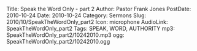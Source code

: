Title: Speak the Word Only - part 2
Author: Pastor Frank Jones
PostDate: 2010-10-24
Date: 2010-10-24
Category: Sermons
Slug: 2010/10/SpeakTheWordOnly_part2
Icon: microphone
AudioLink: SpeakTheWordOnly_part2
Tags: SPEAK, WORD, AUTHORITY
mp3: SpeakTheWordOnly_part2/10242010.mp3
ogg: SpeakTheWordOnly_part2/10242010.ogg
